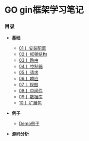 # GO gin框架学习笔记



### 目录

-  **基础**
    - [01丨 安装配置 ](./01/README.md)
    - [02丨 框架结构 ](./02/README.md)
    - [03丨 路由 ](./03/README.md)
    - [04丨 控制器 ](./04/README.md)
    - [05丨 请求 ](./05/README.md)
    - [06丨 响应 ](./06/README.md)
    - [07丨 视图 ](./07/README.md)
    - [08丨 中间件 ](./08/README.md)
    - [09丨 数据库 ](./09/README.md)
    - [10丨 扩展包 ](./10/README.md)


-  **例子**
    - [Demo例子](https://github.com/Syncma/gin-demo)

-  **源码分析**